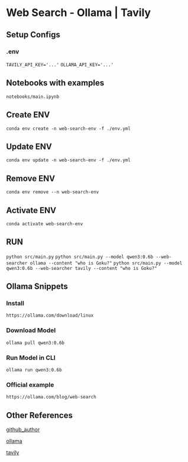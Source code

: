 # Web Search - Ollama | Tavily

## Setup Configs

### .env
``` TAVILY_API_KEY='...' ```
``` OLLAMA_API_KEY='...' ```

## Notebooks with examples

``` notebooks/main.ipynb ```

## Create ENV

``` conda env create -n web-search-env -f ./env.yml ```

## Update ENV

``` conda env update -n web-search-env -f ./env.yml ```

## Remove ENV

``` conda env remove --n web-search-env ```

## Activate ENV

``` conda activate web-search-env ```

## RUN

``` python src/main.py ```
``` python src/main.py --model qwen3:0.6b --web-searcher ollama --content "who is Goku?" ```
``` python src/main.py --model qwen3:0.6b --web-searcher tavily --content "who is Goku?" ```

## Ollama Snippets

### Install
``` https://ollama.com/download/linux ```

### Download Model
``` ollama pull qwen3:0.6b ```

### Run Model in CLI
``` ollama run qwen3:0.6b ```

### Official example
``` https://ollama.com/blog/web-search ```

## Other References

[github_author](https://github.com/Diegoomal)

[ollama](https://ollama.com/blog/web-search)

[tavily](https://www.tavily.com/)